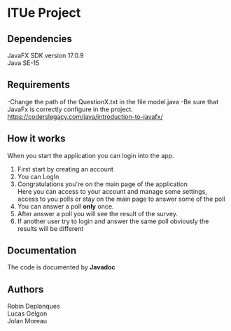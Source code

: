 # ITUe Project #

## Dependencies ##
JavaFX SDK version 17.0.9 <br>
Java SE-15

## Requirements ##
-Change the path of the QuestionX.txt in the file model.java
-Be sure that JavaFx is correctly configure in the project. 
https://coderslegacy.com/java/introduction-to-javafx/

## How it works ##
When you start the application you can login into the app. 
1. First start by creating an account 
2. You can LogIn
3. Congratulations you're on the main page of the application <br>
Here you can access to your account and manage some settings,<br>
access to you polls or stay on the main page to answer some of the poll
4. You can answer a poll **only** once.
5. After answer a poll you will see the result of the survey. 
6. If another user try to login and answer the same poll obviously the results will be different

## Documentation ##
The code is documented by **Javadoc**

## Authors ##
Robin Deplanques <br>
Lucas Gelgon <br>
Jolan Moreau <br>
